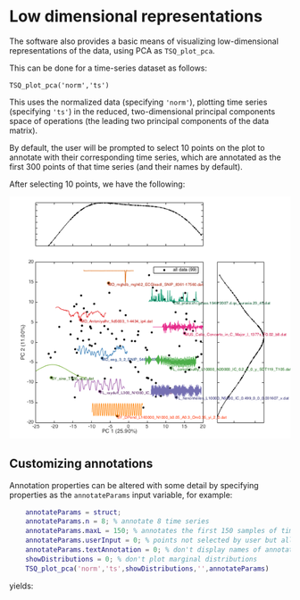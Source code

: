 # Low dimensional representations

The software also provides a basic means of visualizing low-dimensional representations of the data, using PCA as `TSQ_plot_pca`.

This can be done for a time-series dataset as follows:

    TSQ_plot_pca('norm','ts')
    
This uses the normalized data (specifying `'norm'`), plotting time series (specifying `'ts'`) in the reduced, two-dimensional principal components space of operations (the leading two principal components of the data matrix).

By default, the user will be prompted to select 10 points on the plot to annotate with their corresponding time series, which are annotated as the first 300 points of that time series (and their names by default).

After selecting 10 points, we have the following:

![pca_image](pca_ungrouped.png)


## Customizing annotations

Annotation properties can be altered with some detail by specifying properties as the `annotateParams` input variable, for example:

```matlab
    annotateParams = struct;
    annotateParams.n = 8; % annotate 8 time series
    annotateParams.maxL = 150; % annotates the first 150 samples of time series
    annotateParams.userInput = 0; % points not selected by user but allocated randomly
    annotateParams.textAnnotation = 0; % don't display names of annotated time series
    showDistributions = 0; % don't plot marginal distributions
    TSQ_plot_pca('norm','ts',showDistributions,'',annotateParams)
```

yields:

